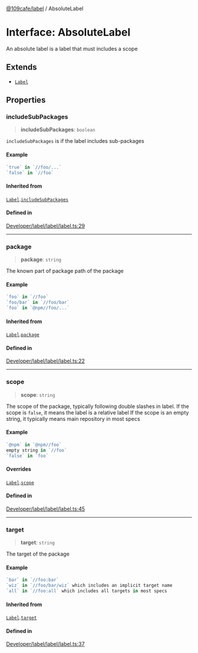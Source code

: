 [@109cafe/label](index.md) / AbsoluteLabel

# Interface: AbsoluteLabel

An absolute label is a label that must includes a scope

## Extends

- [`Label`](Interface.Label.md)

## Properties

### includeSubPackages

> **includeSubPackages**: `boolean`

`includeSubPackages` is if the label includes sub-packages

#### Example

```ts
`true` in `//foo/...`
`false` in `//foo`
```

#### Inherited from

[`Label`](Interface.Label.md).[`includeSubPackages`](Interface.Label.md#includesubpackages)

#### Defined in

[Developer/label/label/label.ts:29](https://github.com/xc2/label/blob/c12a0050bfe7ea4c2cc1dec2e68df3b1f8e58bda/label/label.ts#L29)

***

### package

> **package**: `string`

The known part of package path of the package

#### Example

```ts
`foo` in `//foo`
`foo/bar` in `//foo/bar`
`foo` in `@npm//foo/...`
```

#### Inherited from

[`Label`](Interface.Label.md).[`package`](Interface.Label.md#package)

#### Defined in

[Developer/label/label/label.ts:22](https://github.com/xc2/label/blob/c12a0050bfe7ea4c2cc1dec2e68df3b1f8e58bda/label/label.ts#L22)

***

### scope

> **scope**: `string`

The scope of the package, typically following double slashes in label.
If the scope is `false`, it means the label is a relative label
If the scope is an empty string, it typically means main repository in most specs

#### Example

```ts
`@npm` in `@npm//foo`
empty string in `//foo`
`false` in `foo`
```

#### Overrides

[`Label`](Interface.Label.md).[`scope`](Interface.Label.md#scope)

#### Defined in

[Developer/label/label/label.ts:45](https://github.com/xc2/label/blob/c12a0050bfe7ea4c2cc1dec2e68df3b1f8e58bda/label/label.ts#L45)

***

### target

> **target**: `string`

The target of the package

#### Example

```ts
`bar` in `//foo:bar`
`wiz` in `//foo/bar/wiz` which includes an implicit target name
`all` in `//foo:all` which includes all targets in most specs
```

#### Inherited from

[`Label`](Interface.Label.md).[`target`](Interface.Label.md#target)

#### Defined in

[Developer/label/label/label.ts:37](https://github.com/xc2/label/blob/c12a0050bfe7ea4c2cc1dec2e68df3b1f8e58bda/label/label.ts#L37)
